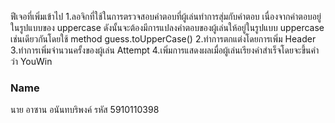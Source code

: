 ฟีเจอที่เพิ่มเข้าไป 
1.ลอจิกที่ใช้ในการตรวจสอบคำตอบที่ผู้เล่นทำการสุ่มกับคำตอบ
   เนื่องจากคำตอบอยู่ในรูปแบบของ uppercase ดังนั้นจะต้องมีการแปลงคำตอบของผู้เล่นให้อยู่ในรูปแบบ uppercase เช่นเดียวกันโดยใช้ method 
   guess.toUpperCase()
2.ทำการตกแต่งโดยการเพิ่ม  Header 
3.ทำการเพิ่มจำนวนครั้งของผู้เล่น Attempt
4.เพิ่มการแสดงผลเมื่อผู้เล่นเรียงคำสำเร็จโดยจะขึ้นคำว่า YouWin
### Name
นาย อาซาน อนันทบริพงค์ รหัส 5910110398
